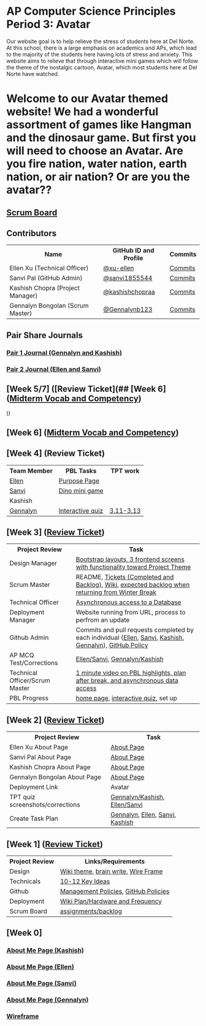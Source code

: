 # AP Computer Science Principles Period 3: Avatar
Our website goal is to help relieve the stress of students here at Del Norte. At this school, there is a large emphasis on academics and APs, which lead to the majority of the students here having lots of stress and anxiety. This website aims to relieve that through interactive mini games which will follow the theme of the nostalgic cartoon, Avatar, which most students here at Del Norte have watched.
# Welcome to our Avatar themed website! We had a wonderful assortment of games like Hangman and the dinosaur game. But first you will need to choose an Avatar. Are you fire nation, water nation, earth nation, or air nation? Or are you the avatar??
## [Scrum Board](https://github.com/sanvi1855544/p3-avatar/projects/1)


## Contributors
<table>
   <tr>
    <th>Name</th>
    <th>GitHub ID and Profile</th>
    <th>Commits</th>
   </tr>
   <tr>
    <td>Ellen Xu (Technical Officer)</td>
    <td> <a href="https://github.com/xu-ellen">@xu-ellen</a></td>
    <td><a href="https://github.com/sanvi1855544/p3-avatar/commits/main?author=xu-ellen">Commits</a></td>
  </tr>
  <tr>
    <td>Sanvi Pal (GitHub Admin)</td>
    <td> <a href="https://github.com/sanvi1855544">@sanvi1855544</a></td>
    <td><a href="https://github.com/sanvi1855544/p3-avatar/commits?author=sanvi1855544">Commits</a></td>
  </tr>
  <tr>
    <td>Kashish Chopra (Project Manager)</td>
    <td> <a href="https://github.com/kashishchopraa">@kashishchopraa</a></td>
    <td><a href="https://github.com/sanvi1855544/p3-avatar/commits?author=kashishchopraa">Commits</a></td>
  </tr>
  <tr>
    <td>Gennalyn Bongolan (Scrum Master)</td>
    <td> <a href="https://github.com/Gennalynb123">@Gennalynb123</a></td>
    <td><a href="https://github.com/sanvi1855544/p3-avatar/commits?author=Gennalynb123">Commits</a></td>
  </tr>
  
</table>


## Pair Share Journals
### [Pair 1 Journal (Gennalyn and Kashish)](https://docs.google.com/document/d/1Vq5dNQy-iN9p6DGT1PZSG1VUp3FRJ_72Pq5ppDtPAwg/edit?usp=sharing)
### [Pair 2 Journal (Ellen and Sanvi)](https://docs.google.com/document/d/1pSAqPrdru8p5v9sU7csL_tyJAvifw9apmTwlzlhcn08/edit?usp=sharing)


## [Week 5/7] ([Review Ticket](## [Week 6] ([Midterm Vocab and Competency](https://github.com/sanvi1855544/p3-avatar/wiki/Midterm-Vocab-and-Competency))
))

## [Week 6] ([Midterm Vocab and Competency](https://github.com/sanvi1855544/p3-avatar/wiki/Midterm-Vocab-and-Competency))

## [Week 4] (Review Ticket)

<table>
   <tr>
    <th>Team Member</th>
    <th>PBL Tasks</th>
    <th>TPT work</th>
   </tr>
   <tr>
    <td> <a href="https://github.com/sanvi1855544/p3-avatar/issues/29">Ellen</a> </td>
    <td> <a href="https://github.com/sanvi1855544/p3-avatar/issues/11">Purpose Page</a> </td>
    <td> </td>
  </tr>
  <tr>
    <td> <a href="https://github.com/sanvi1855544/p3-avatar/issues/30">Sanvi</a> </td>
    <td> <a href="https://github.com/sanvi1855544/p3-avatar/issues/7">Dino mini game</a> </td>
    <td> </td>
  </tr>
  <tr>
    <td>Kashish</td>
    <td> </td>
    <td> </td>
  </tr>
  <tr>
    <td> <a href="https://github.com/sanvi1855544/p3-avatar/issues/28">Gennalyn</a> </td>
    <td> <a href="https://github.com/sanvi1855544/p3-avatar/issues/13">Interactive quiz</a> </td>
    <td> <a href="https://docs.google.com/document/d/1s6uUgKyedjpPG2DwHhsHjr2WEZRqRd9O6cMToFS9grg/edit?usp=sharing">3.11-3.13</a> </td>
  </tr>
  
</table>

## [Week 3] ([Review Ticket](https://github.com/sanvi1855544/p3-avatar/issues/24))

<table>
   <tr>
    <th>Project Review</th>
    <th>Task</th>
   </tr>
   <tr>
    <td>Design Manager</td>
    <td> <a href="https://github.com/sanvi1855544/p3-avatar/issues/25">Bootstrap layouts, 3 frontend screens with functionality toward Project Theme</a></td>
  </tr>
  <tr>
    <td>Scrum Master</td>
    <td> README, <a href="https://github.com/sanvi1855544/p3-avatar/projects/1">Tickets (Completed and Backlog)</a>, <a href="https://github.com/sanvi1855544/p3-avatar/wiki">Wiki</a>, <a href="https://github.com/sanvi1855544/p3-avatar/projects/1#column-16864588">expected backlog when returning from Winter Break</a></td>
  </tr>
  <tr>
    <td>Technical Officer</td>
    <td> <a href="https://github.com/sanvi1855544/p3-avatar/issues/26">Asynchronous access to a Database</a></td>
  </tr>
  <tr>
    <td>Deployment Manager</td>
    <td>Website running from URL, process to perfrom an update</td>
  </tr>
  <tr>
    <td>Github Admin</td>
    <td>Commits and pull requests completed by each individual (<a href="https://github.com/sanvi1855544/p3-avatar/commits/main?author=xu-ellen">Ellen</a>, <a href="https://github.com/sanvi1855544/p3-avatar/commits?author=sanvi1855544">Sanvi</a>, <a href="https://github.com/sanvi1855544/p3-avatar/commits?author=kashishchopraa">Kashish</a>,  <a href="https://github.com/sanvi1855544/p3-avatar/commits?author=Gennalynb123">Gennalyn</a>), <a href="https://github.com/sanvi1855544/p3-avatar/wiki/Github-Policy">GitHub Policy</a></td>
  </tr>
  <tr>
    <td>AP MCQ Test/Corrections</td>
    <td><a href="https://docs.google.com/document/d/1pSAqPrdru8p5v9sU7csL_tyJAvifw9apmTwlzlhcn08/edit?usp=sharing">Ellen/Sanvi</a>, <a href="https://docs.google.com/document/d/1Vq5dNQy-iN9p6DGT1PZSG1VUp3FRJ_72Pq5ppDtPAwg/edit?usp=sharing">Gennalyn/Kashish</a></td>
  </tr>
  <tr>
    <td>Technical Officer/Scrum Master</td>
    <td><a href="https://www.loom.com/share/9c17256e5d8c4fb391af572cfc06559e">1 minute video on PBL highlights, plan after break, and asynchronous data access</a></td>
  </tr>
  <tr>
    <td>PBL Progress</td>
    <td><a href="https://github.com/sanvi1855544/p3-avatar/issues/10">home page</a>, <a href="https://github.com/sanvi1855544/p3-avatar/issues/13">interactive quiz</a>, set up</td>
  </tr>
  
</table>

## [Week 2] ([Review Ticket](https://github.com/sanvi1855544/p3-avatar/issues/16))

<table>
   <tr>
    <th>Project Review</th>
    <th>Task</th>
   </tr>
   <tr>
    <td>Ellen Xu About Page</td>
    <td> <a href="https://github.com/sanvi1855544/p3-avatar/issues/2">About Page</a></td>
  </tr>
   <tr>
    <td>Sanvi Pal About Page</td>
    <td> <a href="https://github.com/sanvi1855544/p3-avatar/issues/3">About Page</a></td>
  </tr>
   <tr>
    <td>Kashish Chopra About Page</td>
    <td> <a href="https://github.com/sanvi1855544/p3-avatar/issues/4">About Page</a></td>
  </tr>
   <tr>
    <td>Gennalyn Bongolan About Page</td>
    <td> <a href="https://github.com/sanvi1855544/p3-avatar/issues/1">About Page</a></td>
  </tr>
   <tr>
    <td>Deployment Link</td>
    <td> Avatar </td>
  </tr>
   <tr>
    <td>TPT quiz screenshots/corrections</td>
    <td> <a href="https://docs.google.com/document/d/1Vq5dNQy-iN9p6DGT1PZSG1VUp3FRJ_72Pq5ppDtPAwg/edit?usp=sharing">Gennalyn/Kashish</a>, <a href="https://docs.google.com/document/d/1pSAqPrdru8p5v9sU7csL_tyJAvifw9apmTwlzlhcn08/edit?usp=sharing">Ellen/Sanvi</a> </td>
  </tr>
   <tr>
    <td>Create Task Plan</td>
    <td> <a href="https://docs.google.com/document/d/13ZNmSCC5W7jhd1W1TpFOIpgeJjYzPF5GXYxsItYlnfc/edit?usp=sharing">Gennalyn</a>, <a href="https://docs.google.com/document/d/1pSAqPrdru8p5v9sU7csL_tyJAvifw9apmTwlzlhcn08/edit#bookmark=id.56rkhuyb3tx8">Ellen</a>, <a href="https://docs.google.com/document/d/1pSAqPrdru8p5v9sU7csL_tyJAvifw9apmTwlzlhcn08/edit#bookmark=id.56rkhuyb3tx8">Sanvi</a>, <a href="https://docs.google.com/document/d/1lUqeRgP5vvp7QLuatTVv3ZAEiODlQDbyJHboeLtl2iQ/edit?usp=sharing">Kashish</a> </td>
  </tr>
  
</table>

## [Week 1] ([Review Ticket](https://github.com/sanvi1855544/p3-avatar/issues/14))

<table>
   <tr>
    <th>Project Review</th>
    <th>Links/Requirements</th>
   </tr>
   <tr>
    <td>Design</td>
    <td> <a href="https://github.com/sanvi1855544/p3-avatar/wiki/Wiki-Theme">Wiki theme</a>, <a href="https://github.com/sanvi1855544/p3-avatar/wiki/Brainwrites-for-website">brain write</a>, <a href="https://github.com/sanvi1855544/p3-avatar/issues/5">Wire Frame</a></td>
  </tr>
   <tr>
    <td>Technicals</td>
    <td> <a href="https://github.com/sanvi1855544/p3-avatar/wiki/10-to-12-Key-Ideas">10-12 Key Ideas</a></td>
  </tr>
   <tr>
    <td>Github</td>
    <td> <a href="https://github.com/sanvi1855544/p3-avatar/wiki/Management-Plan">Management Policies</a>, <a href="https://github.com/sanvi1855544/p3-avatar/wiki/Github-Policy">GitHub Policies</a></td>
  </tr>
   <tr>
    <td>Deployment</td>
    <td> <a href="https://github.com/sanvi1855544/p3-avatar/wiki/Deployment-Plan">Wiki Plan/Hardware and Frequency</a></td>
  </tr>
  <tr>
    <td>Scrum Board</td>
    <td> <a href="https://github.com/sanvi1855544/p3-avatar/projects/1">assignments/backlog</a></td>
  </tr>

</table>


## [Week 0]
### [About Me Page (Kashish)](https://github.com/sanvi1855544/p3-avatar/issues/4)
### [About Me Page (Ellen)](https://github.com/sanvi1855544/p3-avatar/issues/2)
### [About Me Page (Sanvi)](https://github.com/sanvi1855544/p3-avatar/issues/3)
### [About Me Page (Gennalyn)](https://github.com/sanvi1855544/p3-avatar/issues/1)
### [Wireframe](https://github.com/sanvi1855544/p3-avatar/issues/5)




